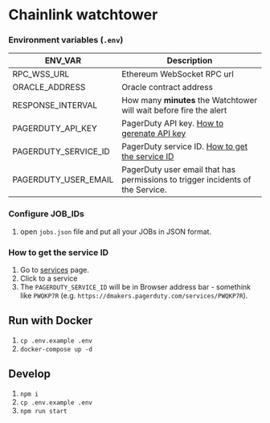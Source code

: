 # Chainlink watchtower

### Environment variables (`.env`)

| ENV_VAR              | Description                                                                                                                                           |
| -------------------- | ----------------------------------------------------------------------------------------------------------------------------------------------------- |
| RPC_WSS_URL          | Ethereum WebSocket RPC url                                                                                                                            |
| ORACLE_ADDRESS       | Oracle contract address                                                                                                                               |
| RESPONSE_INTERVAL    | How many **minutes** the Watchtower will wait before fire the alert                                                                                   |
| PAGERDUTY_API_KEY    | PagerDuty API key. [How to gerenate API key](https://support.pagerduty.com/docs/generating-api-keys#section-generating-a-general-access-rest-api-key) |
| PAGERDUTY_SERVICE_ID | PagerDuty service ID. [How to get the service ID](#how-to-get-the-service-id)                                                                         |
| PAGERDUTY_USER_EMAIL | PagerDuty user email that has permissions to trigger incidents of the Service.                                                                        |

### Configure JOB_IDs

1. open `jobs.json` file and put all your JOBs in JSON format.

### How to get the service ID

1. Go to [services](https://peppersec.pagerduty.com/service-directory?direction=asc&query=&sort_by=name&team_ids=all) page.
1. Click to a service
1. The `PAGERDUTY_SERVICE_ID` will be in Browser address bar - somethink like `PWQKP7R` (e.g. `https://dmakers.pagerduty.com/services/PWQKP7R`).

## Run with Docker

1. `cp .env.example .env`
1. `docker-compose up -d`

## Develop

1. `npm i`
1. `cp .env.example .env`
1. `npm run start`
